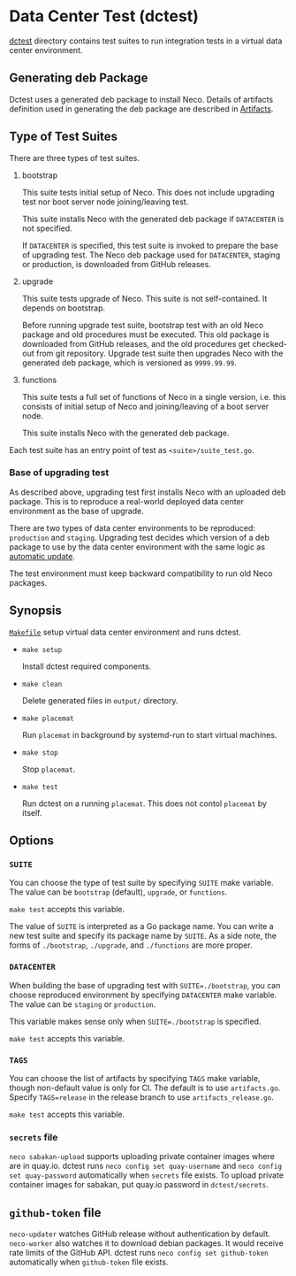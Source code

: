 Data Center Test (dctest)
=========================

[dctest](dctest/) directory contains test suites to run integration
tests in a virtual data center environment.

Generating deb Package
----------------------

Dctest uses a generated deb package to install Neco.
Details of artifacts definition used in generating the deb package are
described in [Artifacts](artifacts).

Type of Test Suites
-------------------

There are three types of test suites.

1. bootstrap

    This suite tests initial setup of Neco.  This does not include
    upgrading test nor boot server node joining/leaving test.

    This suite installs Neco with the generated deb package if `DATACENTER`
    is not specified.

    If `DATACENTER` is specified, this test suite is invoked to prepare the base
    of upgrading test.  The Neco deb package used for `DATACENTER`, staging or
    production, is downloaded from GitHub releases.

2. upgrade

    This suite tests upgrade of Neco. This suite is not self-contained. It depends on bootstrap.

    Before running upgrade test suite, bootstrap test with an old Neco package and old procedures must be executed.
    This old package is downloaded from GitHub releases, and the old procedures get checked-out from git repository.
    Upgrade test suite then upgrades Neco with the generated deb package,
    which is versioned as `9999.99.99`.

3. functions

    This suite tests a full set of functions of Neco in a single version,
    i.e. this consists of initial setup of Neco and joining/leaving of
    a boot server node.

    This suite installs Neco with the generated deb package.

Each test suite has an entry point of test as `<suite>/suite_test.go`.

### Base of upgrading test

As described above, upgrading test first installs Neco with an uploaded deb
package.  This is to reproduce a real-world deployed data center environment
as the base of upgrade.

There are two types of data center environments to be reproduced: `production`
and `staging`.  Upgrading test decides which version of a deb package to use
by the data center environment with the same logic as
[automatic update](update#tag-name-and-release-flow).

The test environment must keep backward compatibility to run old Neco packages.

Synopsis
--------

[`Makefile`](Makefile) setup virtual data center environment and runs dctest.

* `make setup`

    Install dctest required components.

* `make clean`

    Delete generated files in `output/` directory.

* `make placemat`

    Run `placemat` in background by systemd-run to start virtual machines.

* `make stop`

    Stop `placemat`.

* `make test`

    Run dctest on a running `placemat`.  This does not contol `placemat` by itself.

Options
-------

### `SUITE`

You can choose the type of test suite by specifying `SUITE` make variable.
The value can be `bootstrap` (default), `upgrade`, or `functions`.

`make test` accepts this variable.

The value of `SUITE` is interpreted as a Go package name.  You can write
a new test suite and specify its package name by `SUITE`.  As a side note,
the forms of `./bootstrap`, `./upgrade`, and `./functions` are more proper.

### `DATACENTER`

When building the base of upgrading test with `SUITE=./bootstrap`,
you can choose reproduced environment by specifying `DATACENTER` make
variable.
The value can be `staging` or `production`.

This variable makes sense only when `SUITE=./bootstrap` is specified.

`make test` accepts this variable.

### `TAGS`

You can choose the list of artifacts by specifying `TAGS` make variable,
though non-default value is only for CI.
The default is to use `artifacts.go`.
Specify `TAGS=release` in the release branch to use `artifacts_release.go`.

`make test` accepts this variable.

### `secrets` file

`neco sabakan-upload` supports uploading private container images where are in quay.io.
dctest runs `neco config set quay-username` and `neco config set quay-password` automatically when `secrets` file exists.
To upload private container images for sabakan, put quay.io password in `dctest/secrets`.

## `github-token` file

`neco-updater` watches GitHub release without authentication by default. `neco-worker` also watches it to download debian packages.
It would receive rate limits of the GitHub API. dctest runs `neco config set github-token` automatically when `github-token` file exists.
